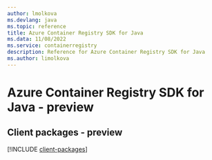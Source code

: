```yaml
---
author: lmolkova
ms.devlang: java
ms.topic: reference
title: Azure Container Registry SDK for Java
ms.data: 11/08/2022
ms.service: containerregistry
description: Reference for Azure Container Registry SDK for Java
ms.author: limolkova
---
```

# Azure Container Registry SDK for Java - preview

## Client packages - preview
[!INCLUDE [client-packages](container-registry-client-index.md)]